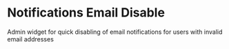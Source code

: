 Notifications Email Disable
===========================

Admin widget for quick disabling of email notifications for users with invalid email addresses